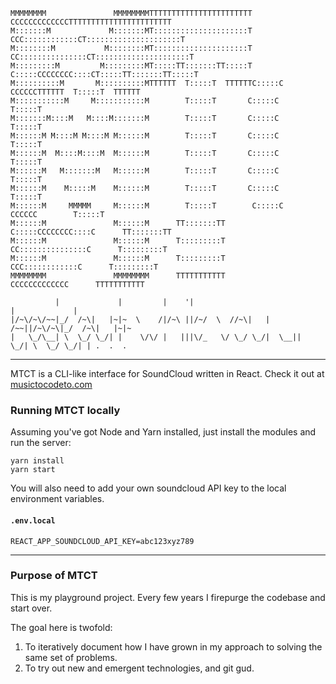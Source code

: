 ```
MMMMMMMM               MMMMMMMMTTTTTTTTTTTTTTTTTTTTTTT       CCCCCCCCCCCCCTTTTTTTTTTTTTTTTTTTTTTT
M:::::::M             M:::::::MT:::::::::::::::::::::T    CCC::::::::::::CT:::::::::::::::::::::T
M::::::::M           M::::::::MT:::::::::::::::::::::T  CC:::::::::::::::CT:::::::::::::::::::::T
M:::::::::M         M:::::::::MT:::::TT:::::::TT:::::T C:::::CCCCCCCC::::CT:::::TT:::::::TT:::::T
M::::::::::M       M::::::::::MTTTTTT  T:::::T  TTTTTTC:::::C       CCCCCCTTTTTT  T:::::T  TTTTTT
M:::::::::::M     M:::::::::::M        T:::::T       C:::::C                      T:::::T
M:::::::M::::M   M::::M:::::::M        T:::::T       C:::::C                      T:::::T
M::::::M M::::M M::::M M::::::M        T:::::T       C:::::C                      T:::::T
M::::::M  M::::M::::M  M::::::M        T:::::T       C:::::C                      T:::::T
M::::::M   M:::::::M   M::::::M        T:::::T       C:::::C                      T:::::T
M::::::M    M:::::M    M::::::M        T:::::T       C:::::C                      T:::::T
M::::::M     MMMMM     M::::::M        T:::::T        C:::::C       CCCCCC        T:::::T
M::::::M               M::::::M      TT:::::::TT       C:::::CCCCCCCC::::C      TT:::::::TT
M::::::M               M::::::M      T:::::::::T        CC:::::::::::::::C      T:::::::::T
M::::::M               M::::::M      T:::::::::T          CCC::::::::::::C      T:::::::::T
MMMMMMMM               MMMMMMMM      TTTTTTTTTTT             CCCCCCCCCCCCC      TTTTTTTTTTT

          |             |         |    '|                              |             |
|/~\/~\/~~|_/  /~\|   |~|~  \    /|/~\ ||/~/  \  //~\|   |  /~~||/~\/~\|_/  /~\|   |~|~
|   \_/\__| \  \_/ \_/| |    \/\/ |   |||\/_   \/ \_/ \_/|  \__||   \_/| \  \_/ \_/| | .  .  .
```

---

MTCT is a CLI-like interface for SoundCloud written in React.
Check it out at [musictocodeto.com](http://musictocodeto.com)

### Running MTCT locally

Assuming you've got Node and Yarn installed, just install the modules and run the server:

```
yarn install
yarn start
```

You will also need to add your own soundcloud API key to the local environment variables.

#### `.env.local`

```REACT_APP_SOUNDCLOUD_API_KEY=abc123xyz789```

---

### Purpose of MTCT

This is my playground project. Every few years I firepurge the codebase and start over.

The goal here is twofold:

1. To iteratively document how I have grown in my approach to solving the same set of problems.
1. To try out new and emergent technologies, and git gud.
